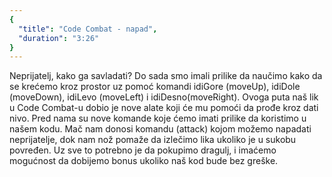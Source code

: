 ```yaml
---
{
  "title": "Code Combat - napad",
  "duration": "3:26"
}
---
```


Neprijatelj, kako ga savladati? Do sada smo imali prilike da naučimo kako da se krećemo kroz prostor uz pomoć komandi idiGore (moveUp), idiDole (moveDown), idiLevo (moveLeft) i idiDesno(moveRight). Ovoga puta naš lik u Code Combat-u dobio je nove alate koji će mu pomoći da prođe kroz dati nivo. Pred nama su nove komande koje ćemo imati prilike da koristimo u našem kodu. Mač nam donosi komandu (attack) kojom možemo napadati neprijatelje, dok nam nož pomaže da izlečimo lika ukoliko je u sukobu povređen. Uz sve to potrebno je da pokupimo dragulj, i imaćemo mogućnost da dobijemo bonus ukoliko naš kod bude bez greške. 
